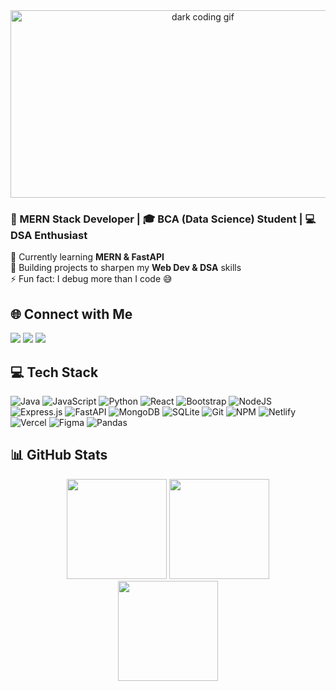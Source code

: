 <!-- Cool coding GIF banner -->
<div align="center">
  <img src="https://media.giphy.com/media/ln7z2eWriiQAllfVcn/giphy.gif" width="600" height="300" alt="dark coding gif"/>
</div>

<h3>🚀 MERN Stack Developer | 🎓 BCA (Data Science) Student | 💻 DSA Enthusiast</h3>

<p>
  🌱 Currently learning <b>MERN & FastAPI</b> <br/>
  🔭 Building projects to sharpen my <b>Web Dev & DSA</b> skills <br/>
  ⚡ Fun fact: I debug more than I code 😅
</p>

## 🌐 Connect with Me  
<a href="https://instagram.com/b_dheeraj_001a"><img src="https://img.shields.io/badge/Instagram-%23E4405F.svg?style=for-the-badge&logo=Instagram&logoColor=white"/></a>
<a href="https://linkedin.com/in/deeraj-bandi-d12345123"><img src="https://img.shields.io/badge/LinkedIn-%230077B5.svg?style=for-the-badge&logo=linkedin&logoColor=white"/></a>
<a href="mailto:bdeeraj082@gmail.com"><img src="https://img.shields.io/badge/Email-D14836?style=for-the-badge&logo=gmail&logoColor=white"/></a>

## 💻 Tech Stack  

![Java](https://img.shields.io/badge/java-%23ED8B00.svg?style=for-the-badge&logo=openjdk&logoColor=white) 
![JavaScript](https://img.shields.io/badge/javascript-%23323330.svg?style=for-the-badge&logo=javascript&logoColor=%23F7DF1E) 
![Python](https://img.shields.io/badge/python-3670A0?style=for-the-badge&logo=python&logoColor=ffdd54) 
![React](https://img.shields.io/badge/react-%2320232a.svg?style=for-the-badge&logo=react&logoColor=%2361DAFB) 
![Bootstrap](https://img.shields.io/badge/bootstrap-%238511FA.svg?style=for-the-badge&logo=bootstrap&logoColor=white) 
![NodeJS](https://img.shields.io/badge/node.js-6DA55F?style=for-the-badge&logo=node.js&logoColor=white) 
![Express.js](https://img.shields.io/badge/express.js-%23404d59.svg?style=for-the-badge&logo=express&logoColor=%2361DAFB) 
![FastAPI](https://img.shields.io/badge/FastAPI-005571?style=for-the-badge&logo=fastapi) 
![MongoDB](https://img.shields.io/badge/MongoDB-%234ea94b.svg?style=for-the-badge&logo=mongodb&logoColor=white) 
![SQLite](https://img.shields.io/badge/sqlite-%2307405e.svg?style=for-the-badge&logo=sqlite&logoColor=white) 
![Git](https://img.shields.io/badge/git-%23F05033.svg?style=for-the-badge&logo=git&logoColor=white) 
![NPM](https://img.shields.io/badge/NPM-%23CB3837.svg?style=for-the-badge&logo=npm&logoColor=white) 
![Netlify](https://img.shields.io/badge/netlify-%23000000.svg?style=for-the-badge&logo=netlify&logoColor=#00C7B7) 
![Vercel](https://img.shields.io/badge/vercel-%23000000.svg?style=for-the-badge&logo=vercel&logoColor=white) 
![Figma](https://img.shields.io/badge/figma-%23F24E1E.svg?style=for-the-badge&logo=figma&logoColor=white) 
![Pandas](https://img.shields.io/badge/pandas-%23150458.svg?style=for-the-badge&logo=pandas&logoColor=white)

## 📊 GitHub Stats  

<div align="center">
  <img src="https://github-readme-stats.vercel.app/api?username=BDEERAJ&theme=tokyonight&hide_border=false&include_all_commits=false&count_private=false" height="160"/>
  <img src="https://nirzak-streak-stats.vercel.app/?user=BDEERAJ&theme=tokyonight&hide_border=false" height="160"/>
</div>

<div align="center">
  <img src="https://github-readme-stats.vercel.app/api/top-langs/?username=BDEERAJ&theme=tokyonight&hide_border=false&include_all_commits=false&count_private=false&layout=compact" height="160"/>
</div>
